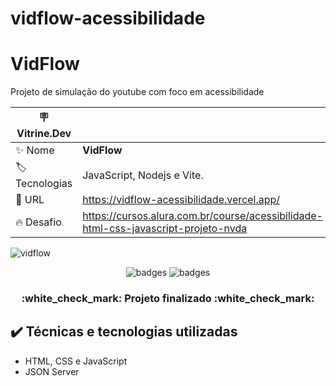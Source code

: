 # vidflow-acessibilidade
# VidFlow

Projeto de simulação do youtube com foco em acessibilidade

| :placard: Vitrine.Dev |     |
| -------------  | --- |
| :sparkles: Nome        | **VidFlow**
| :label: Tecnologias | JavaScript, Nodejs e Vite.
| :rocket: URL         | https://vidflow-acessibilidade.vercel.app/
| :fire: Desafio     | https://cursos.alura.com.br/course/acessibilidade-html-css-javascript-projeto-nvda
<!-- Inserir imagem com a #vitrinedev ao final do link -->


![vidflow](https://github.com/user-attachments/assets/4b013324-e263-4c6b-9bfc-255cebfbdcef)


<p align="center">
<img src="https://img.shields.io/badge/STATUS-FINALIZADO-green" alt="badges"/>
<img src="https://img.shields.io/github/stars/andreduarte99?style=social" alt="badges"/>
</p>
<h3 align="center"> 
    :white_check_mark: Projeto finalizado  :white_check_mark:
</h3>



## ✔️ Técnicas e tecnologias utilizadas

- HTML, CSS e JavaScript
- JSON Server
